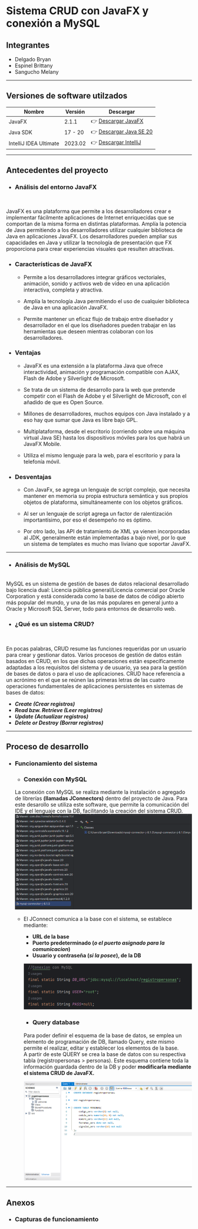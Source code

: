 # Sistema CRUD con JavaFX y conexión a MySQL
## Integrantes
- Delgado Bryan
- Espinel Brittany
- Sangucho Melany
---
## Versiones de software utilzados
| Nombre                 | Versión | Descargar                                                                                                                                                                                                                                                                 |
|------------------------|---------|---------------------------------------------------------------------------------------------------------------------------------------------------------------------------------------------------------------------------------------------------------------------------|
| JavaFX                 | 2.1.1   | 👉 [Descargar JavaFX](https://gluonhq.com/products/javafx/)                                                                                                                                                                                                               |
| Java SDK               | 17 - 20 | 👉 [Descargar Java SE 20](https://download.oracle.com/java/20/archive/jdk-20.0.2_windows-x64_bin.exe)                                                                                                                                                                     |
| IntelliJ IDEA Ultimate | 2023.02 | 👉 [Descargar IntelliJ](https://www.jetbrains.com/idea/download/?source=google&medium=cpc&campaign=9736964635&term=intellij&content=602143185583&gad=1&gclid=CjwKCAjw_uGmBhBREiwAeOfsd57cMmQwdn6h7EAsBYomBJ8E7aMmiZiucGg0EDmxwZgGm8YVwT2WThoC27gQAvD_BwE&section=windows) |                                                                                                  |
***
## Antecedentes del proyecto
- ### Análisis del entorno JavaFX <br>
<img width="250" src="https://upload.wikimedia.org/wikipedia/en/c/cc/JavaFX_Logo.png" alt="">

JavaFX es una plataforma que permite a los desarrolladores crear e implementar fácilmente aplicaciones de Internet enriquecidas que se comportan de la misma forma en distintas plataformas. 
Amplía la potencia de Java permitiendo a los desarrolladores utilizar cualquier biblioteca de Java en aplicaciones JavaFX. Los desarrolladores pueden ampliar sus capacidades en Java y utilizar la tecnología de presentación que FX proporciona para crear experiencias visuales que resulten atractivas. <br>
  - ### Características de JavaFX
    - Permite a los desarrolladores integrar gráficos vectoriales, animación, sonido y activos web de vídeo en una aplicación interactiva, completa y atractiva.

    - Amplía la tecnología Java permitiendo el uso de cualquier biblioteca de Java en una aplicación JavaFX.

    - Permite mantener un eficaz flujo de trabajo entre diseñador y desarrollador en el que los diseñadores pueden trabajar en las herramientas que deseen mientras colaboran con los desarrolladores.

  - ### Ventajas
    - JavaFX es una extensión a la plataforma Java que ofrece interactividad, animación y programación compatible con AJAX, Flash de Adobe y Silverlight de Microsoft.

    - Se trata de un sistema de desarrollo para la web que pretende competir con el Flash de Adobe y el Silverlight de Microsoft, con el añadido de que es Open Source.

    - Millones de desarrolladores, muchos equipos con Java instalado y a eso hay que sumar que Java es libre bajo GPL.

    - Multiplataforma, desde el escritorio (corriendo sobre una máquina virtual Java SE) hasta los dispositivos móviles para los que habrá un JavaFX Mobile.

    - Utiliza el mismo lenguaje para la web, para el escritorio y para la telefonía móvil.
    
  - ### Desventajas
    - Con JavaFx, se agrega un lenguaje de script complejo, que necesita mantener en memoria su propia estructura semántica y sus propios objetos de plataforma, simultáneamente con los objetos gráficos.

    - Al ser un lenguaje de script agrega un factor de ralentización importantísimo, por eso el desempeño no es óptimo.

    - Por otro lado, las API de tratamiento de XML ya vienen incorporadas al JDK, generalmente están implementadas a bajo nivel, por lo que un sistema de templates es mucho mas liviano que soportar JavaFX.
***
- ### Análisis de MySQL <br>
<img align="center" width="250" src="https://hoplasoftware.com/wp-content/uploads/2021/07/1024px-MySQL.ff87215b43fd7292af172e2a5d9b844217262571.png" alt="">
<br> 
MySQL es un sistema de gestión de bases de datos relacional desarrollado bajo licencia dual: Licencia pública general/Licencia comercial por Oracle Corporation y está considerada como la base de datos de código abierto más popular del mundo, y una de las más populares en general junto a Oracle y Microsoft SQL Server, todo para entornos de desarrollo web.

- ### ¿Qué es un sistema CRUD?
<img width="250" src="https://res.cloudinary.com/practicaldev/image/fetch/s--sgz5e-lN--/c_imagga_scale,f_auto,fl_progressive,h_420,q_auto,w_1000/https://dev-to-uploads.s3.amazonaws.com/uploads/articles/lou58wgtvld3odqzq073.png" alt=""> <br>

En pocas palabras, CRUD resume las funciones requeridas por un usuario para crear y gestionar datos. Varios procesos de gestión de datos están basados en CRUD, en los que dichas operaciones están específicamente adaptadas a los requisitos del sistema y de usuario, ya sea para la gestión de bases de datos o para el uso de aplicaciones.
CRUD hace referencia a un acrónimo en el que se reúnen las primeras letras de las cuatro operaciones fundamentales de aplicaciones persistentes en sistemas de bases de datos:
- ***Create (Crear registros)***
- ***Read bzw. Retrieve (Leer registros)***
- ***Update (Actualizar registros)***
- ***Delete or Destroy (Borrar registros)***


---
## Proceso de desarrollo
- ### Funcionamiento del sistema
  - ### Conexión con MySQL
  La conexión con MySQL se realiza mediante la instalación o agregado de librerías __(llamadas JConnectors)__ dentro del proyecto de Java.
  Para este desarollo se utiliza este software, que permite la comunicación del IDE y el lenguaje con la DB, facilitando la creación del sistema CRUD.    
  ![Jconnector|250](images/jconnector.png)

  - El JConnect comunica a la base con el sistema, se establece mediante:
    - **URL de la base**
    - **Puerto predeterminado (*o el puerto asignado para la comunicacion*)**
    - **Usuario y contraseña (*si la posee*), de la DB**
  
    ![DVR SQL|250](images/db_conection.png)
  
    - ### Query database
    Para poder definir el esquema de la base de datos, se emplea un elemento de programación de DB, llamado Query,
    este mismo permite el realizar, editar y establecer los elementos de la base.   
    A partir de este QUERY se crea la base de datos con su respectiva tabla (registropersonas > personas). Este esquema contiene toda la
    información guardada dentro de la DB y poder __modificarla mediante el sistema CRUD de JavaFX.__
    
      ![query|250](images/query.png)
---
## Anexos
- ### Capturas de funcionamiento